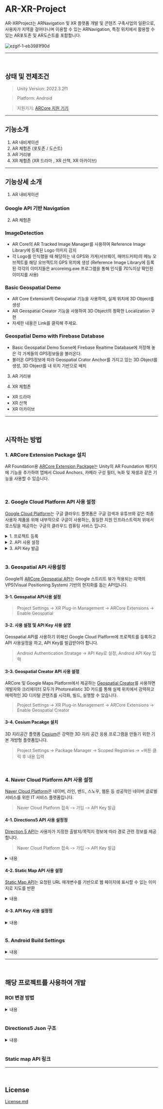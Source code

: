# AR-XR-Project
AR-XRProject는 ARNavigation 및 XR 플랫폼 개발 및 콘텐츠 구축사업의 일환으로, 사용자가 지역을 걸어다니며 이용할 수 있는 ARNavigation, 특정 위치에서 활용할 수 있는 AR포토존 및 AR도슨트를 포함합니다.
<br>
<br>
![ezgif-1-eb3981f90d](https://github.com/henry2craftman/ARNavigation/assets/141684228/27f395b6-70f9-41b1-ad73-484e9786abc7)


---
<br>

## 상태 및 전제조건
> Unity Version: 2022.3.2f1

> Platform: Android

> 지원기기: [ARCore 지원 기기](https://developers.google.com/ar/devices?hl=ko, "ARCore 지원 기기")

---
## 기능소개

1. AR 내비게이션
2. AR 체험존 (포토존 / 도슨트)
3. AR 거리뷰
4. XR 체험존 (XR 드라마 , XR 산책, XR 아카이브)
---
## 기능상세 소개

1. AR 내비게이션 
### Google API 기반 Navigation

2. AR 체험존 
### ImageDetection
- AR Core의 AR Tracked Image Manager를 사용하여 Reference Image Library에 등록된 Logo 이미지 감지
- 각 Logo를 인식했을 때 해당하는 내 GPS와 가게(서브웨이, 매머드커피)의 메뉴 오브젝트를 해당 오브젝트의 GPS 위치에 생성
(Reference Image Library에 등록된 각각의 이미지들은 arcoreimg.exe 프로그램을 통해 인식률 70%이상 확인된 이미지를 사용)  

### Basic Geospatial Demo
- AR Core Extension의 Geospatial 기능을 사용하여, 실제 위치에 3D Object를 생성
- AR Geospatial Creator 기능을 사용하여 3D Object의 정확한 Localization 구현
- 자세한 내용은 Link를 클릭해 주세요.

### Geospatial Demo with Firebase Database
- Basic Geospatial Demo Scene에 Firebase Realtime Database에 저장해 놓은 각 가게들의 GPS정보들을 불러온다.
- 불러온 GPS정보에 따라 Geospatial Crator Anchor를 가지고 있는 3D Object를 생성, 3D Object를 내 위치 기반으로 배치

3. AR 거리뷰

4. XR 체험존
- XR 드라마
- XR 산책
- XR 아카이브

---
<br>

## 시작하는 방법
### 1. ARCore Extension Package 설치
AR Foundation용 [ARCore Extension Package](https://developers.google.com/ar/develop/unity-arf/getting-started-extensions?hl=ko)는 Unity의 AR Foundation 패키지에 기능을 추가하여 앱에서 Cloud Anchors, 카메라 구성 필터, 녹화 및 재생과 같은 기능을 사용할 수 있습니다.

<br>

### 2. Google Cloud Platform API 사용 설정
[Google Cloud Platform](https://cloud.google.com/, "Google Cloud Platform")는 구글 클라우드 플랫폼은 구글 검색과 유튜브와 같은 최종 사용자 제품을 위해 내부적으로 구글이 사용하는, 동일한 지원 인프라스트럭처 위에서 호스팅을 제공하는 구글의 클라우드 컴퓨팅 서비스 입니다.
<details>
<summary>1. 프로젝트 등록</summary>
이미지
</details>
<details>
<summary>2. API 사용 설정</summary>
이미지
</details>
<details>
<summary>3. API Key 발급</summary>
이미지
</details>
<br>

### 3. Geospatial API 사용설정
Google의 [ARCore Geospatial API](https://developers.google.com/ar/develop/geospatial?hl=ko, "Google ARCore 
 Geospatial")는 Google 스트리트 뷰가 적용되는 지역의 VPS(Visual Positioning System) 기반의 현지화를 돕는 API입니다.

#### 3-1. Geospatial API사용 설정
> Project Settings -> XR Plug-in Management -> ARCore Extensions -> Enable Geospatial

#### 3-2. 사용 설정 및 API Key 사용 설명
Geospatial API를 사용하기 위해선 Google Cloud Platform에 프로젝트를 등록하고 API 사용설정을 하고, API Key를 발급받아야 합니다.

> Android Authentication Stratage -> API Key로 설정, Android API Key 입력

#### 3-3. Geospatial Creator API 사용 설정
ARCore 및 Google Maps Platform에서 제공하는 [Geospatial Creator](https://developers.google.com/ar/geospatialcreator/intro?hl=ko, "Geospatial Creator")를 사용하면 개발자와 크리에이터 모두가 Photorealistic 3D 카드를 통해 실제 위치에서 강력하고 매력적인 3D 디지털 콘텐츠를 시각화, 빌드, 실행할 수 있습니다.

>  Project Settings -> XR Plug-in Management -> ARCore Extensions -> Enable Geospatial Creator

#### 3-4. Cesium Pacakge 설치
3D 지리공간 플랫폼 [Cesium](https://cesium.com/, "Cesium")은 강력한 3D 지리 공간 응용 프로그램을 만들기 위한 기본 개방형 플랫폼입니다.

> Project Settings -> Package Manager -> Scoped Registries -> +버튼 클릭 후 내용 입력

<br>

### 4. Naver Cloud Platform API 사용 설정
[Naver Cloud Platform](https://www.ncloud.com/, "Never Cloud Platform")은 네이버, 라인, 밴드, 스노우, 웹툰 등 성공적인 네이버 글로벌 서비스를 위한 IT 서비스 플랫폼입니다.

> Naver Cloud Platform 접속 -> 가입 -> API Key 발급

#### 4-1. Directions5 API 사용 설정정
[Direction 5 API](https://api.ncloud-docs.com/docs/ai-naver-mapsdirections, "Direction 5 API")는 사용자가 지정한 출발지/목적지 정보에 따라 경로 관련 정보를 제공합니다.

> Naver Cloud Platform 접속 -> 가입 -> API Key 발급

<details>
<summary>내용</summary>
이미지
</details>

#### 4-2. Static Map API 사용 설정
[Static Map API](https://api.ncloud-docs.com/docs/ai-naver-mapsstaticmap, "Static Map API")는 요청된 URL 매개변수를 기반으로 웹 페이지에 표시할 수 있는 이미지로 지도를 반환

<details>
<summary>내용</summary>
이미지
</details>

#### 4-3. API Key 사용 설정정
<details>
<summary>내용</summary>
이미지
</details>

<br>

### 5. Android Build Settings
<details>
<summary>내용</summary>
이미지
</details>

---
<br>

## 해당 프로젝트를 사용하여 개발
### ROI 변경 방법
<details>
<summary>내용</summary>
이미지
</details>

<br>

### Directions5 Json 구조
<details>
<summary>내용</summary>
이미지
</details>

<br>

### Static map API 링크

---
<br>
  
## License
[License.md](/License.md)
